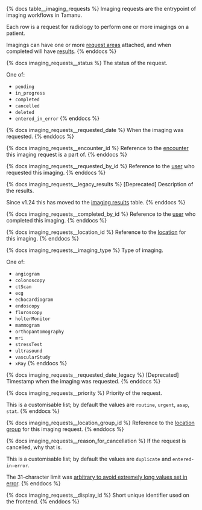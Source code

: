 {% docs table__imaging_requests %}
Imaging requests are the entrypoint of imaging workflows in Tamanu.

Each row is a request for radiology to perform one or more imagings on a patient.

Imagings can have one or more [request areas](#!/source/source.tamanu.tamanu.imaging_request_areas)
attached, and when completed will have [results](#!/source/source.tamanu.tamanu.imaging_results).
{% enddocs %}

{% docs imaging_requests__status %}
The status of the request.

One of:
- `pending`
- `in_progress`
- `completed`
- `cancelled`
- `deleted`
- `entered_in_error`
{% enddocs %}

{% docs imaging_requests__requested_date %}
When the imaging was requested.
{% enddocs %}

{% docs imaging_requests__encounter_id %}
Reference to the [encounter](#!/source/source.tamanu.tamanu.encounters) this imaging request is a part of.
{% enddocs %}

{% docs imaging_requests__requested_by_id %}
Reference to the [user](#!/source/source.tamanu.tamanu.users) who requested this imaging.
{% enddocs %}

{% docs imaging_requests__legacy_results %}
[Deprecated] Description of the results.

Since v1.24 this has moved to the [imaging results](#!/source/source.tamanu.tamanu.imaging_results) table.
{% enddocs %}

{% docs imaging_requests__completed_by_id %}
Reference to the [user](#!/source/source.tamanu.tamanu.users) who completed this imaging.
{% enddocs %}

{% docs imaging_requests__location_id %}
Reference to the [location](#!/source/source.tamanu.tamanu.locations) for this imaging.
{% enddocs %}

{% docs imaging_requests__imaging_type %}
Type of imaging.

One of:
- `angiogram`
- `colonoscopy`
- `ctScan`
- `ecg`
- `echocardiogram`
- `endoscopy`
- `fluroscopy`
- `holterMonitor`
- `mammogram`
- `orthopantomography`
- `mri`
- `stressTest`
- `ultrasound`
- `vascularStudy`
- `xRay`
{% enddocs %}

{% docs imaging_requests__requested_date_legacy %}
[Deprecated] Timestamp when the imaging was requested.
{% enddocs %}

{% docs imaging_requests__priority %}
Priority of the request.

This is a customisable list; by default the values are `routine`, `urgent`, `asap`, `stat`.
{% enddocs %}

{% docs imaging_requests__location_group_id %}
Reference to the [location group](#!/source/source.tamanu.tamanu.location_groups) for this imaging request.
{% enddocs %}

{% docs imaging_requests__reason_for_cancellation %}
If the request is cancelled, why that is.

This is a customisable list; by default the values are `duplicate` and `entered-in-error`.

The 31-character limit was [arbitrary to avoid extremely long values set in error](https://github.com/beyondessential/tamanu/pull/3512/files#r1102169113).
{% enddocs %}

{% docs imaging_requests__display_id %}
Short unique identifier used on the frontend.
{% enddocs %}
